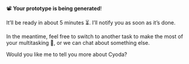 
📽 **Your prototype is being generated**!

It’ll be ready in about 5 minutes ⏳. I’ll notify you as soon as it’s done.

In the meantime, feel free to switch to another task to make the most of your multitasking 🤩, or we can chat about something else.

Would you like me to tell you more about Cyoda?
